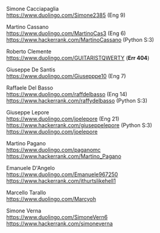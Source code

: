Simone Cacciapaglia<br>
https://www.duolingo.com/Simone2385 (Eng 9)<br>

Martino Cassano<br>
https://www.duolingo.com/MartinoCas3 (Eng 6)<br>
https://www.hackerrank.com/MartinoCassano (Python S:3)<br>

Roberto Clemente<br>
https://www.duolingo.com/GUITARISTQWERTY  (<strong>Err 404</strong>)<br>

Giuseppe De Santis<br>
https://www.duolingo.com/Giusepppe10 (Eng 7)<br>

Raffaele Del Basso<br>
https://www.duolingo.com/raffdelbasso (Eng 14)<br>
https://www.hackerrank.com/raffydelbasso (Python S:3)<br>

Giuseppe Lepore<br>
https://www.duolingo.com/joelepore (Eng 21) <br> 
https://www.hackerrank.com/giuseppelepore (Python S:3)<br>
<a href="https://www.duolingo.com/joelepore" target="_new">https://www.duolingo.com/joelepore</a>

Martino Pagano<br>
https://www.duolingo.com/paganomc<br>
https://www.hackerrank.com/Martino_Pagano<br>

Emanuele D'Angelo<br>
https://www.duolingo.com/Emanuele967250<br>
https://www.hackerrank.com/ithurtslikehell1<br>

Marcello Tarallo<br>
https://www.duolingo.com/Marcyoh<br>

Simone Verna<br>
https://www.duolingo.com/SimoneVern6<br>
https://www.hackerrank.com/simoneverna<br>

